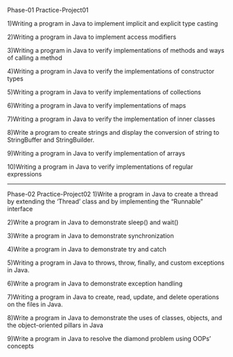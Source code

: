 Phase-01
Practice-Project01

1)Writing a program in Java to implement implicit and explicit type casting

2)Writing a program in Java to implement access modifiers

3)Writing a program in Java to verify implementations of methods and ways of calling a method  

4)Writing a program in Java to verify the implementations of constructor types

5)Writing a program in Java to verify implementations of collections

6)Writing a program in Java to verify implementations of maps

7)Writing a program in Java to verify the implementation of inner classes

8)Write a program to create strings and display the conversion of string to StringBuffer and StringBuilder.

9)Writing a program in Java to verify implementation of arrays

10)Writing a program in Java to verify implementations of regular expressions

------------------------------------------------
Phase-02
Practice-Project02
1)Write a program in Java to create a thread by extending the ‘Thread’ class and by implementing the “Runnable” interface

2)Write a program in Java to demonstrate sleep() and wait()

3)Write a program in Java to demonstrate synchronization

4)Write a program in Java to demonstrate try and catch

5)Writing a program in Java to throws, throw, finally, and custom exceptions in Java.

6)Write a program in Java to demonstrate exception handling

7)Writing a program in Java to create, read, update, and delete operations on the files in Java.

8)Write a program in Java to demonstrate the uses of classes, objects, and the object-oriented pillars in Java

9)Write a program in Java to resolve the diamond problem using OOPs’ concepts
